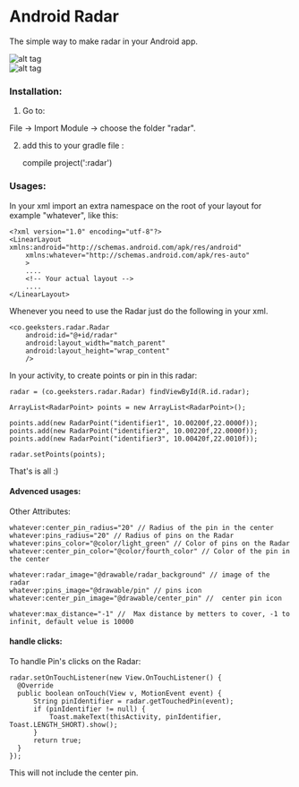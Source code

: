 # Android Radar
The simple way to make radar in your Android app.

![alt tag](https://github.com/karamsa/android-radar/blob/master/screen_1.png)            
![alt tag](https://github.com/karamsa/android-radar/blob/master/screen_2.png)

### Installation:

1) Go to:
  
File -> Import Module -> choose the folder "radar".

2) add this to your gradle file :

	compile project(':radar')

### Usages:

In your xml import an extra namespace on the root of your layout for example "whatever", like this:

	<?xml version="1.0" encoding="utf-8"?>
	<LinearLayout xmlns:android="http://schemas.android.com/apk/res/android"
	    xmlns:whatever="http://schemas.android.com/apk/res-auto"
	    >
	    ....
	    <!-- Your actual layout -->
	    ....
	</LinearLayout>
	
Whenever you need to use the Radar just do the following in your xml.

    <co.geeksters.radar.Radar
        android:id="@+id/radar"
        android:layout_width="match_parent"
        android:layout_height="wrap_content"
        />
        
    
In your activity, to create points or pin in this radar: 

    radar = (co.geeksters.radar.Radar) findViewById(R.id.radar);
    
    ArrayList<RadarPoint> points = new ArrayList<RadarPoint>();

    points.add(new RadarPoint("identifier1", 10.00200f,22.0000f));
    points.add(new RadarPoint("identifier2", 10.00220f,22.0000f));
    points.add(new RadarPoint("identifier3", 10.00420f,22.0010f));
    
    radar.setPoints(points);

That's is all :) 


#### Advenced usages:

Other Attributes:

    whatever:center_pin_radius="20" // Radius of the pin in the center
    whatever:pins_radius="20" // Radius of pins on the Radar
    whatever:pins_color="@color/light_green" // Color of pins on the Radar
    whatever:center_pin_color="@color/fourth_color" // Color of the pin in the center
  
    whatever:radar_image="@drawable/radar_background" // image of the radar
    whatever:pins_image="@drawable/pin" // pins icon
    whatever:center_pin_image="@drawable/center_pin" //  center pin icon
  
    whatever:max_distance="-1" //  Max distance by metters to cover, -1 to infinit, default velue is 10000



  

#### handle clicks:

To handle Pin's clicks on the Radar:

    radar.setOnTouchListener(new View.OnTouchListener() {
      @Override
      public boolean onTouch(View v, MotionEvent event) {
          String pinIdentifier = radar.getTouchedPin(event);
          if (pinIdentifier != null) {
              Toast.makeText(thisActivity, pinIdentifier, Toast.LENGTH_SHORT).show();
          }
          return true;
      }
    });
    
  This will not include the center pin.

